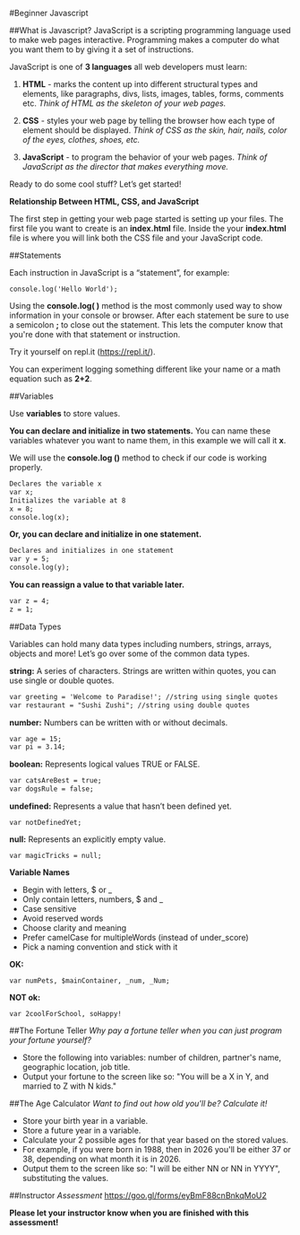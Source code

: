 #Beginner Javascript

##What is Javascript?
JavaScript is a scripting programming language used to make web pages interactive. Programming makes a computer do what you want them to by giving it a set of instructions.

JavaScript is one of **3 languages** all web developers must learn:

1.  **HTML** - marks the content up into different structural types and elements, like paragraphs, divs, lists, images, tables, forms, comments etc. 
_Think of HTML as the skeleton of your web pages._

2.  **CSS** - styles your web page by telling the browser how each type of element should be displayed. 
_Think of CSS as the skin, hair, nails, color of the eyes, clothes, shoes, etc._

3.  **JavaScript** - to program the behavior of your web pages. 
_Think of JavaScript as the director that makes everything move._

Ready to do some cool stuff? Let’s get started!

**Relationship Between HTML, CSS, and JavaScript**

The first step in getting your web page started is setting up your files. The first file you want to create is an **index.html** file. Inside the your **index.html** file is where you will link both the CSS file and your JavaScript code.

##Statements

Each instruction in JavaScript is a “statement”, for example:

```console.log('Hello World');```

Using the **console.log( )** method is the most commonly used way to show information in your console or browser. After each statement be sure to use a semicolon **;** to close out the statement. This lets the computer know that you're done with that statement or instruction.

Try it yourself on repl.it (https://repl.it/).

You can experiment logging something different like your name or a math equation such as **2+2**.

##Variables

Use **variables** to store values.

**You can declare and initialize in two statements.** You can name these variables whatever you want to name them, in this example we will call it **x**.

We will use the **console.log ()** method to check if our code is working properly.

```html
Declares the variable x
var x;
Initializes the variable at 8
x = 8;
console.log(x);
```

**Or, you can declare and initialize in one statement.**

```html
Declares and initializes in one statement
var y = 5;
console.log(y);
```

**You can reassign a value to that variable later.**

```html
var z = 4;
z = 1;
```

##Data Types

Variables can hold many data types including numbers, strings, arrays, objects and more! Let’s go over some of the common data types.

**string:** A series of characters. Strings are written within quotes, you can use single or double quotes.

```html
var greeting = 'Welcome to Paradise!'; //string using single quotes
var restaurant = "Sushi Zushi"; //string using double quotes
```

**number:** Numbers can be written with or without decimals.

```html
var age = 15;
var pi = 3.14;
```

**boolean:** Represents logical values TRUE or FALSE.

```html
var catsAreBest = true;
var dogsRule = false;
```

**undefined:** Represents a value that hasn’t been defined yet.

```var notDefinedYet;```

**null:**  Represents an explicitly empty value.

```var magicTricks = null;```

**Variable Names**
+ Begin with letters, $ or _
+ Only contain letters, numbers, $ and _
+ Case sensitive
+ Avoid reserved words
+ Choose clarity and meaning
+ Prefer camelCase for multipleWords (instead of under_score)
+ Pick a naming convention and stick with it

**OK:**

```var numPets, $mainContainer, _num, _Num;```

**NOT ok:**

```var 2coolForSchool, soHappy!```

##The Fortune Teller
_Why pay a fortune teller when you can just program your fortune yourself?_
+ Store the following into variables: number of children, partner's name, geographic location, job title.
+ Output your fortune to the screen like so: "You will be a X in Y, and married to Z with N kids."


##The Age Calculator
_Want to find out how old you'll be? Calculate it!_
+ Store your birth year in a variable.
+ Store a future year in a variable.
+ Calculate your 2 possible ages for that year based on the stored values.
+ For example, if you were born in 1988, then in 2026 you'll be either 37 or 38, depending on what month it is in 2026.
+ Output them to the screen like so: "I will be either NN or NN in YYYY", substituting the values.

##Instructor
_Assessment_
https://goo.gl/forms/eyBmF88cnBnkqMoU2

**Please let your instructor know when you are finished with this assessment!**
